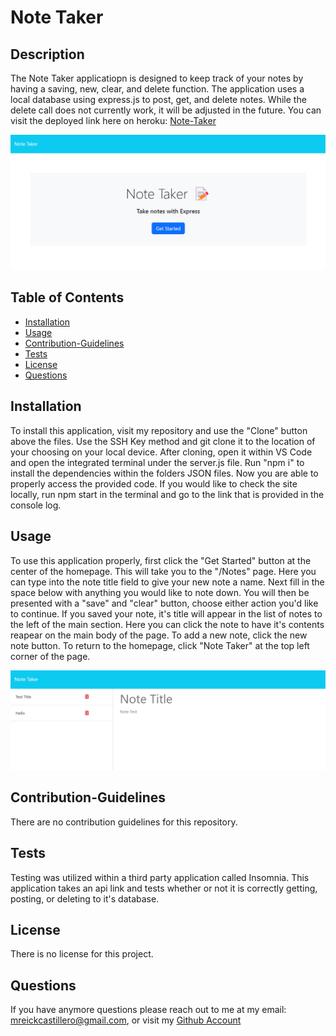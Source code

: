   # Note Taker

  ## Description

  The Note Taker applicatiopn is designed to keep track of your notes by having a saving, new, clear, and delete function. The application uses a local database using express.js to post, get, and delete notes. While the delete call does not currently work, it will be adjusted in the future. You can visit the deployed link here on heroku: [Note-Taker](https://note-taker-0183640-ef16386e799e.herokuapp.com/)

![Homepage image](<Assets/Screenshot 2023-10-27 172745.png>)

  ## Table of Contents

  * [Installation](#Installation)
  * [Usage](#Usage)
  * [Contribution-Guidelines](#Contribution-Guidelines)
  * [Tests](#Tests)
  * [License](#License)
  * [Questions](#Questions)

  ## Installation

  To install this application, visit my repository and use the "Clone" button above the files. Use the SSH Key method and git clone it to the location of your choosing on your local device. After cloning, open it within VS Code and open the integrated terminal under the server.js file. Run "npm i" to install the dependencies within the folders JSON files. Now you are able to properly access the provided code. If you would like to check the site locally, run npm start in the terminal and go to the link that is provided in the console log.

  ## Usage

  To use this application properly, first click the "Get Started" button at the center of the homepage. This will take you to the "/Notes" page. Here you can type into the note title field to give your new note a name. Next fill in the space below with anything you would like to note down. You will then be presented with a "save" and "clear" button, choose either action you'd like to continue. If you saved your note, it's title will appear in the list of notes to the left of the main section. Here you can click the note to have it's contents reapear on the main body of the page. To add a new note, click the new note button. To return to the homepage, click "Note Taker" at the top left corner of the page.

  ![Note Page image](<Assets/Screenshot 2023-10-27 172757.png>)

  ## Contribution-Guidelines

  There are no contribution guidelines for this repository.

  ## Tests

  Testing was utilized within a third party application called Insomnia. This application takes an api link and tests whether or not it is correctly getting, posting, or deleting to it's database.

  ## License

  There is no license for this project.

  ## Questions

If you have anymore questions please reach out to me at my email: mreickcastillero@gmail.com, or visit my [Github Account](https://github.com/Migsrkrd)
